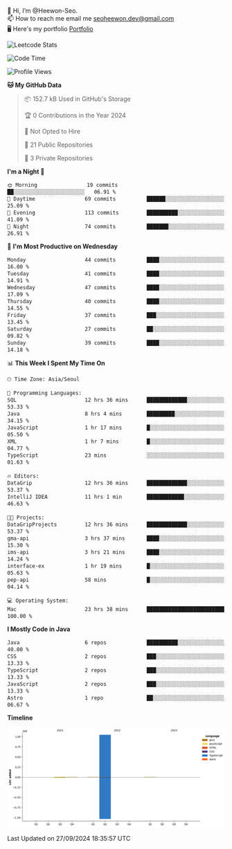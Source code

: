 👋 Hi, I’m @Heewon-Seo.  
📫 How to reach me email me seoheewon.dev@gmail.com   
🖥 Here's my portfolio [Portfolio](https://haileynotes.notion.site/HEEWON-SEO-f98fe97412ee4a6a94fd24fe6832f84c)

![Leetcode Stats](https://leetcode.card.workers.dev/?username=Heewon-Seo)

 <!--START_SECTION:waka-->
![Code Time](http://img.shields.io/badge/Code%20Time-1%2C563%20hrs%2044%20mins-blue)

![Profile Views](http://img.shields.io/badge/Profile%20Views-0-blue)

**🐱 My GitHub Data** 

> 📦 152.7 kB Used in GitHub's Storage 
 > 
> 🏆 0 Contributions in the Year 2024
 > 
> 🚫 Not Opted to Hire
 > 
> 📜 21 Public Repositories 
 > 
> 🔑 3 Private Repositories 
 > 
**I'm a Night 🦉** 

```text
🌞 Morning                19 commits          ██░░░░░░░░░░░░░░░░░░░░░░░   06.91 % 
🌆 Daytime                69 commits          ██████░░░░░░░░░░░░░░░░░░░   25.09 % 
🌃 Evening                113 commits         ██████████░░░░░░░░░░░░░░░   41.09 % 
🌙 Night                  74 commits          ███████░░░░░░░░░░░░░░░░░░   26.91 % 
```
📅 **I'm Most Productive on Wednesday** 

```text
Monday                   44 commits          ████░░░░░░░░░░░░░░░░░░░░░   16.00 % 
Tuesday                  41 commits          ████░░░░░░░░░░░░░░░░░░░░░   14.91 % 
Wednesday                47 commits          ████░░░░░░░░░░░░░░░░░░░░░   17.09 % 
Thursday                 40 commits          ████░░░░░░░░░░░░░░░░░░░░░   14.55 % 
Friday                   37 commits          ███░░░░░░░░░░░░░░░░░░░░░░   13.45 % 
Saturday                 27 commits          ██░░░░░░░░░░░░░░░░░░░░░░░   09.82 % 
Sunday                   39 commits          ████░░░░░░░░░░░░░░░░░░░░░   14.18 % 
```


📊 **This Week I Spent My Time On** 

```text
🕑︎ Time Zone: Asia/Seoul

💬 Programming Languages: 
SQL                      12 hrs 36 mins      █████████████░░░░░░░░░░░░   53.33 % 
Java                     8 hrs 4 mins        █████████░░░░░░░░░░░░░░░░   34.15 % 
JavaScript               1 hr 17 mins        █░░░░░░░░░░░░░░░░░░░░░░░░   05.50 % 
XML                      1 hr 7 mins         █░░░░░░░░░░░░░░░░░░░░░░░░   04.77 % 
TypeScript               23 mins             ░░░░░░░░░░░░░░░░░░░░░░░░░   01.63 % 

🔥 Editors: 
DataGrip                 12 hrs 36 mins      █████████████░░░░░░░░░░░░   53.37 % 
IntelliJ IDEA            11 hrs 1 min        ████████████░░░░░░░░░░░░░   46.63 % 

🐱‍💻 Projects: 
DataGripProjects         12 hrs 36 mins      █████████████░░░░░░░░░░░░   53.37 % 
gma-api                  3 hrs 37 mins       ████░░░░░░░░░░░░░░░░░░░░░   15.30 % 
ims-api                  3 hrs 21 mins       ████░░░░░░░░░░░░░░░░░░░░░   14.24 % 
interface-ex             1 hr 19 mins        █░░░░░░░░░░░░░░░░░░░░░░░░   05.63 % 
pep-api                  58 mins             █░░░░░░░░░░░░░░░░░░░░░░░░   04.14 % 

💻 Operating System: 
Mac                      23 hrs 38 mins      █████████████████████████   100.00 % 
```

**I Mostly Code in Java** 

```text
Java                     6 repos             ██████████░░░░░░░░░░░░░░░   40.00 % 
CSS                      2 repos             ███░░░░░░░░░░░░░░░░░░░░░░   13.33 % 
TypeScript               2 repos             ███░░░░░░░░░░░░░░░░░░░░░░   13.33 % 
JavaScript               2 repos             ███░░░░░░░░░░░░░░░░░░░░░░   13.33 % 
Astro                    1 repo              ██░░░░░░░░░░░░░░░░░░░░░░░   06.67 % 
```



**Timeline**

![Lines of Code chart](https://raw.githubusercontent.com/Heewon-Seo/Heewon-Seo/main/assets/bar_graph.png)


 Last Updated on 27/09/2024 18:35:57 UTC
<!--END_SECTION:waka-->

